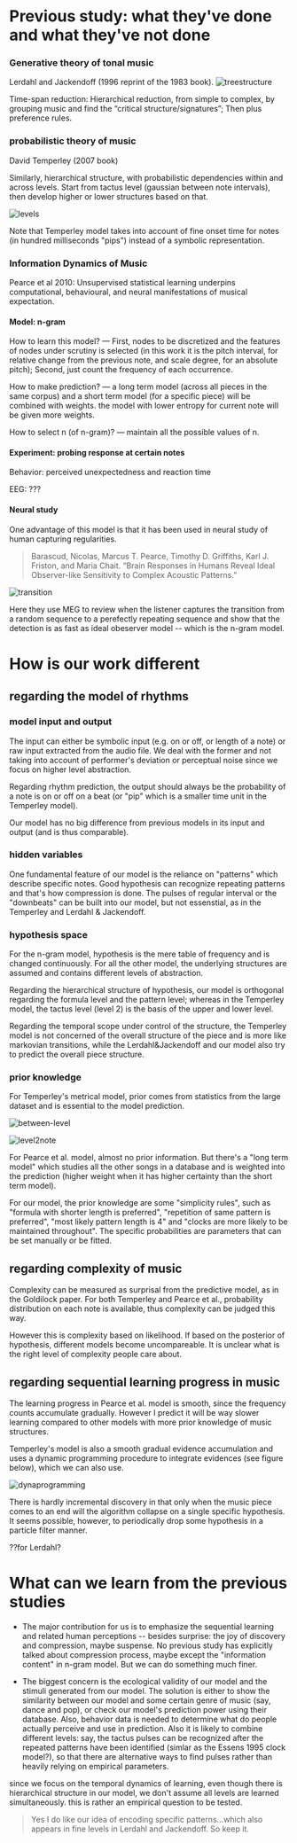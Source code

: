 # Previous study: what they've done and what they've not done
### Generative theory of tonal music
Lerdahl and Jackendoff (1996 reprint of the 1983 book).
![treestructure](Lerdahl.jpg)

Time-span reduction: Hierarchical reduction, from simple to complex, by grouping music and find the “critical structure/signatures”; Then plus preference rules.

### probabilistic theory of music
David Temperley (2007 book)

Similarly, hierarchical structure, with probabilistic dependencies within and across levels. Start from tactus level (gaussian between note intervals), then develop higher or lower structures based on that.

![levels](Temperley.jpg)

Note that Temperley model takes into account of fine onset time for notes (in hundred milliseconds "pips") instead of a symbolic representation. 

### Information Dynamics of Music

Pearce et al 2010: Unsupervised statistical learning underpins computational, behavioural, and neural manifestations of musical expectation. 

#### Model: n-gram

How to learn this model? — First, nodes to be discretized and the features of nodes under scrutiny is selected (in this work it is the pitch interval, for relative change from the previous note, and scale degree, for an absolute pitch); Second, just count the frequency of each occurrence.

How to make prediction? — a long term model (across all pieces in the same corpus) and a short term model (for a specific piece) will be combined with weights. the model with lower entropy for current note will be given more weights.

How to select n (of n-gram)? — maintain all the possible values of n.

#### Experiment: probing response at certain notes

Behavior: perceived unexpectedness and reaction time

EEG: ???

#### Neural study

One advantage of this model is that it has been used in neural study of human capturing regularities.
> Barascud, Nicolas, Marcus T. Pearce, Timothy D. Griffiths, Karl J. Friston, and Maria Chait. “Brain Responses in Humans Reveal Ideal Observer-like Sensitivity to Complex Acoustic Patterns.” 

![transition](Barascud2016.png)

Here they use MEG to review when the listener captures the transition from a random sequence to a perefectly repeating sequence and show that the detection is as fast as ideal obeserver model -- which is the n-gram model.

# How is our work different
## regarding the model of rhythms
### model input and output
The input can either be symbolic input (e.g. on or off, or length of a note) or raw input extracted from the audio file. We deal with the former and not taking into account of performer's deviation or perceptual noise since we focus on higher level abstraction. 

Regarding rhythm prediction, the output should always be the probability of a note is on or off on a beat (or "pip" which is a smaller time unit in the Temperley model). 

Our model has no big difference from previous models in its input and output (and is thus comparable). 

### hidden variables
One fundamental feature of our model is the reliance on "patterns" which describe specific notes. Good hypothesis can recognize repeating patterns and that's how compression is done. The pulses of regular interval or the "downbeats" can be built into our model, but not essenstial, as in the Temperley and Lerdahl & Jackendoff.

### hypothesis space

For the n-gram model, hypothesis is the mere table of frequency and is changed continuously. For all the other model, the underlying structures are assumed and contains different levels of abstraction. 

Regarding the hierarchical structure of hypothesis, our model is orthogonal regarding the formula level and the pattern level; whereas in the Temperley model, the tactus level (level 2) is the basis of the upper and lower level.

Regarding the temporal scope under control of the structure, the Temperley model is not concerned of the overall structure of the piece and is more like markovian transitions, while the Lerdahl&Jackendoff and our model also try to predict the overall piece structure. 


### prior knowledge
For Temperley's metrical model, prior comes from statistics from the large dataset and is essential to the model prediction.

![between-level](Temperley_prior1.jpg)

![level2note](Temperley_prior2.jpg)

For Pearce et al. model, almost no prior information. But there's a "long term model" which studies all the other songs in a database and is weighted into the prediction (higher weight when it has higher certainty than the short term model).

For our model, the prior knowledge are some "simplicity rules", such as "formula with shorter length is preferred", "repetition of same pattern is preferred", "most likely pattern length is 4" and "clocks are more likely to be maintained throughout". The specific probabilities are parameters that can be set manually or be fitted.

## regarding complexity of music
Complexity can be measured as surprisal from the predictive model, as in the Goldilock paper. For both Temperley and Pearce et al., probability distribution on each note is available, thus complexity can be judged this way. 

However this is complexity based on likelihood. If based on the posterior of hypothesis, different models become uncompareable. It is unclear what is the right level of complexity people care about.

## regarding sequential learning progress in music
The learning progress in Pearce et al. model is smooth, since the frequency counts accumulate gradually. However I predict it will be way slower learning compared to other models with more prior knowledge of music structures.

Temperley's model is also a smooth gradual evidence accumulation and uses a dynamic programming procedure to integrate evidences (see figure below), which we can also use. 

![dynaprogramming](Temperley_dynaprogm.png)

There is hardly incremental discovery in that only when the music piece comes to an end will the algorithm collapse on a single specific hypothesis. It seems possible, however, to periodically drop some hypothesis in a particle filter manner. 

??for Lerdahl?


# What can we learn from the previous studies
- The major contribution for us is to emphasize the sequential learning and related human perceptions -- besides surprise: the joy of discovery and compression, maybe suspense. No previous study has explicitly talked about compression process, maybe except the "information content" in n-gram model. But we can do something much finer.

- The biggest concern is the ecological validity of our model and the stimuli generated from our model. The solution is either to show the similarity between our model and some certain genre of music (say, dance and pop), or check our model's prediction power using their database. Also, behavior data is needed to determine what do people actually perceive and use in prediction. Also it is likely to combine different levels: say, the tactus pulses can be recognized after the repeated patterns have been identified (simlar as the Essens 1995 clock model?), so that there are alternative ways to find pulses rather than heavily relying on empirical parameters. 

since we focus on the temporal dynamics of learning, even though there is hierarchical structure in our model, we don't assume all levels are learned simultaneously. this is rather an empirical question to be tested.

> Yes I do like our idea of encoding specific patterns...which also appears in fine levels in Lerdahl and Jackendoff. So keep it.

